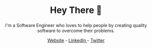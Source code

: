 <h1 align="center">Hey There 👋</h1>

###

<p align="center">I'm a Software Engineer who loves to help people by creating quality software to overcome their problems.</p>

<div align="center">
  <a href="https://atakanzen.com">Website</a>
  -
  <a href="https://linkedin.com/in/atakanzen" target="_blank">
   LinkedIn
  </a>
  -
  <a href="https://twitter.com/atakanzen_" target="_blank">
   Twitter
  </a>
</div>
